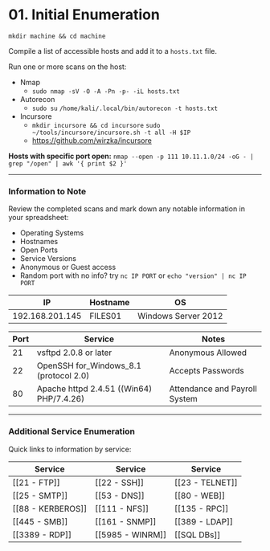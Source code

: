 # 01. Initial Enumeration
`mkdir machine && cd machine`

Compile a list of accessible hosts and add it to a `hosts.txt` file.

Run one or more scans on the host:

* Nmap
	* `sudo nmap -sV -O -A -Pn -p- -iL hosts.txt`
* Autorecon
	* `sudo su` `/home/kali/.local/bin/autorecon -t hosts.txt`
* Incursore 
	* `mkdir incursore && cd incursore` `sudo ~/tools/incursore/incursore.sh -t all -H $IP`
  * https://github.com/wirzka/incursore 

**Hosts with specific port open:**
`nmap --open -p 111 10.11.1.0/24 -oG - | grep "/open" | awk '{ print $2 }'`

---

### Information to Note

Review the completed scans and mark down any notable information in your spreadsheet:

* Operating Systems
* Hostnames
* Open Ports
* Service Versions
* Anonymous or Guest access
* Random port with no info? try `nc IP PORT` or `echo "version" | nc IP PORT`

|IP|Hostname|OS|
|---|---|---|
|192.168.201.145|FILES01|Windows Server 2012|

|Port|Service|Notes|
|---|---|---|
|21|vsftpd 2.0.8 or later|Anonymous Allowed|
|22|OpenSSH for_Windows_8.1 (protocol 2.0)|Accepts Passwords|
|80|Apache httpd 2.4.51 ((Win64) PHP/7.4.26)|Attendance and Payroll System|

---


### Additional Service Enumeration

Quick links to information by service:

|Service|Service|Service|
|---|---|---|
|[[21 - FTP]]|[[22 - SSH]]|[[23 - TELNET]]|
|[[25 - SMTP]]|[[53 - DNS]]|[[80 - WEB]]|
|[[88 - KERBEROS]]|[[111 - NFS]]|[[135 - RPC]]|
|[[445 - SMB]]|[[161 - SNMP]]|[[389 - LDAP]]|
|[[3389 - RDP]]|[[5985 - WINRM]]|[[SQL DBs]]|
